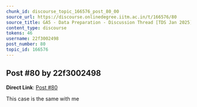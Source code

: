 ```yaml
---
chunk_id: discourse_topic_166576_post_80_00
source_url: https://discourse.onlinedegree.iitm.ac.in/t/166576/80
source_title: GA5 - Data Preparation - Discussion Thread [TDS Jan 2025]
content_type: discourse
tokens: 46
username: 22f3002498
post_number: 80
topic_id: 166576
---
```


## Post #80 by 22f3002498

**Direct Link**: [Post #80](https://discourse.onlinedegree.iitm.ac.in/t/166576/80)

This case is the same with me
